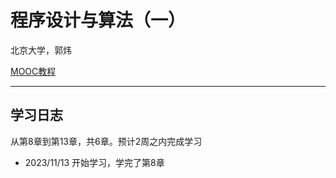 # 程序设计与算法（一）

北京大学，郭炜

[MOOC教程](https://www.icourse163.org/learn/PKU-1001553023?tid=1470106552#/learn/announce)

-----------------------------------
## 学习日志

从第8章到第13章，共6章。预计2周之内完成学习

- 2023/11/13 开始学习，学完了第8章


